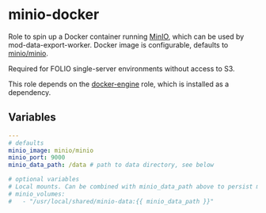 # minio-docker

Role to spin up a Docker container running [MinIO](https://min.io/), which can be used by mod-data-export-worker. Docker image is configurable, defaults to [minio/minio](https://hub.docker.com/r/minio/minio).

Required for FOLIO single-server environments without access to S3.

This role depends on the [docker-engine](../docker-engine) role, which is installed as a dependency.

## Variables

```yaml
---
# defaults
minio_image: minio/minio
minio_port: 9000
minio_data_path: /data # path to data directory, see below

# optional variables
# Local mounts. Can be combined with minio_data_path above to persist minio storage
# minio_volumes:
#   - "/usr/local/shared/minio-data:{{ minio_data_path }}"
```
